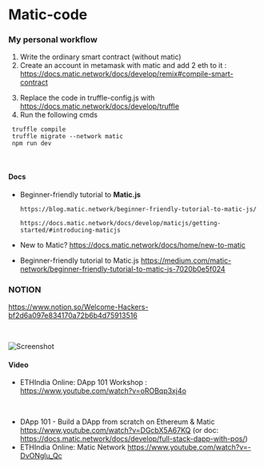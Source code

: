 # Matic-code

### My personal workflow

1. Write the ordinary smart contract (without matic)
2. Create an account in metamask with matic and add 2 eth to it :
   https://docs.matic.network/docs/develop/remix#compile-smart-contract

3) Replace the code in truffle-config.js with https://docs.matic.network/docs/develop/truffle
4) Run the following cmds

```
 truffle compile
 truffle migrate --network matic
 npm run dev
```

<br/>

#### Docs

- Beginner-friendly tutorial to **Matic.js**  
      
      https://blog.matic.network/beginner-friendly-tutorial-to-matic-js/
      
      https://docs.matic.network/docs/develop/maticjs/getting-started/#introducing-maticjs
      
- New to Matic?  https://docs.matic.network/docs/home/new-to-matic
- Beginner-friendly tutorial to Matic.js https://medium.com/matic-network/beginner-friendly-tutorial-to-matic-js-7020b0e5f024

### NOTION

https://www.notion.so/Welcome-Hackers-bf2d6a097e834170a72b6b4d75913516


<br/>

![Screenshot](https://user-images.githubusercontent.com/43414928/87798907-32a53d80-c86a-11ea-9ac2-9cfe54893165.png)


#### Video
- ETHIndia Online: DApp 101 Workshop : https://www.youtube.com/watch?v=oROBqp3xj4o

<br/>

- DApp 101 - Build a DApp from scratch on Ethereum & Matic https://www.youtube.com/watch?v=DGcbX5A67KQ (or doc: https://docs.matic.network/docs/develop/full-stack-dapp-with-pos/) 
- ETHIndia Online: Matic Network https://www.youtube.com/watch?v=-DvONglu_Qc
